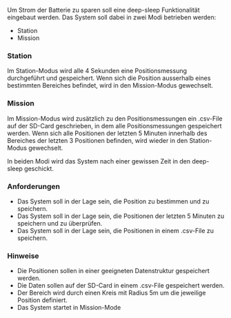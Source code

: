 Um Strom der Batterie zu sparen soll eine deep-sleep Funktionalität eingebaut werden. Das System soll dabei in zwei Modi betrieben werden: 

- Station
- Mission

### Station
Im Station-Modus wird alle 4 Sekunden eine Positionsmessung durchgeführt und gespeichert. Wenn sich die Position ausserhalb eines bestimmten Bereiches befindet, wird in den Mission-Modus gewechselt.  

### Mission
Im Mission-Modus wird zusätzlich zu den Positionsmessungen ein .csv-File auf der SD-Card geschrieben, in dem alle Positionsmessungen gespeichert werden. Wenn sich alle Positionen der letzten 5 Minuten innerhalb des Bereiches der letzten 3 Positionen befinden, wird wieder in den Station-Modus gewechselt.  

In beiden Modi wird das System nach einer gewissen Zeit in den deep-sleep geschickt.  

### Anforderungen
- Das System soll in der Lage sein, die Position zu bestimmen und zu speichern.  
- Das System soll in der Lage sein, die Positionen der letzten 5 Minuten zu speichern und zu überprüfen.  
- Das System soll in der Lage sein, die Positionen in einem .csv-File zu speichern.  

### Hinweise
- Die Positionen sollen in einer geeigneten Datenstruktur gespeichert werden.  
- Die Daten sollen auf der SD-Card in einem .csv-File gespeichert werden.  
- Der Bereich wird durch einen Kreis mit Radius 5m um die jeweilige Position definiert.
- Das System startet in Mission-Mode

